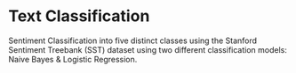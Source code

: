 # Text Classification

Sentiment Classification into five distinct classes using the Stanford Sentiment Treebank (SST) dataset using two different classification models: Naive Bayes & Logistic Regression.
